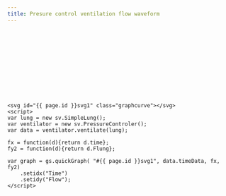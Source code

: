 ```yaml
---
title: Presure control ventilation flow waveform
---
```

<svg id="svg1" class="graphcurve surface"></svg>
<script>
var lung = new sv.SimpleLung();
var ventilator = new sv.PressureControler();
var data = ventilator.ventilate(lung);

fx = function(d){return d.time};
fy2 = function(d){return d.Flung};

var graph = gs.quickGraph( "#svg1", data.timeData, fx, fy2).setidx("Time").setidy("Flow");
</script>
	<svg id="{{ page.id }}svg1" class="graphcurve"></svg>
	<script>
	var lung = new sv.SimpleLung();
	var ventilator = new sv.PressureControler();
	var data = ventilator.ventilate(lung);

	fx = function(d){return d.time};
	fy2 = function(d){return d.Flung};

	var graph = gs.quickGraph( "#{{ page.id }}svg1", data.timeData, fx, fy2)
		.setidx("Time")
		.setidy("Flow");
	</script>

